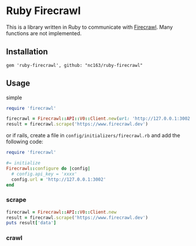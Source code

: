 # Ruby Firecrawl

This is a library written in Ruby to communicate with [Firecrawl](https://www.firecrawl.dev).
Many functions are not implemented.


## Installation

```Gemfile
gem 'ruby-firecrawl', github: "nc163/ruby-firecrawl"
```

## Usage

simple
```ruby
require 'firecrawl'

firecrawl = Firecrawl::API::V0::Client.new(url: 'http://127.0.0.1:3002')
result = firecrawl.scrape('https://www.firecrawl.dev')
```

or if rails, create a file in `config/initializers/firecrawl.rb` and add the following code:

```ruby
require 'firecrawl'

#= initialize
Firecrawl::configure do |config|
  # config.api_key = 'xxxx'
  config.url = 'http://127.0.0.1:3002'
end
```

### scrape

```ruby
firecrawl = Firecrawl::API::V0::Client.new
result = firecrawl.scrape('https://www.firecrawl.dev')
puts result['data']
```

### crawl

```ruby

```